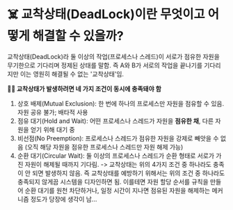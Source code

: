 
# ☠️ 교착상태(DeadLock)이란 무엇이고 어떻게 해결할 수 있을까?

교착상태(DeadLock)라 둘 이상의 작업(프로세스나 스레드)이 서로가 점유한 자원을 무기한으로 기다리며 정제된 상태를 말함. 즉 A와 B가 서로의 작업을 끝나기를 기다리지만 이는 영원히 해결될 수 없는 '교착상태'임.

**👂🏾 교착상태가 발생하려면 네 가지 조건이 동시에 충족돼야 함**
1. 상호 배제(Mutual Exclusion): 한 번에 하나의 프로세스만 자원을 점유할 수 있음. 자원 공유 불가; 배타적 사용
2. 점유 대기(Hold and Wait): 어떤 프로세스나 스레드가 자원을 **점유한 채**, 다른 자원을 얻기 위해 대기 중
3. 비선점(No Preemption): 프로세스나 스레드가 점유한 자원을 강제로 빼앗을 수 없음 (오직 해당 자원을 점유한 프로세스나 스레드만 자원 해제 가능)
4. 순환 대기(Circular Wait): 둘 이상의 프로세스나 스레드가 순환 형태로 서로가 가진 자원이 해제될 때까지 기다림.
-> 교착상태는 위의 4가지 조건 중 하나라도 충족이 안 되면 발생하지 않음. 즉 교착상태를 예방하기 위해서는 위의 조건 중 하나라도 충족되지 않게끔 시스템을 디자인하면 됨. 이를테면 자원 할당 순서를 규칙을 만들어 순환 대기를 원천 차단하거나, 일정 시간이 지나면 점유된 자원을 해제하는 메커니즘 정도가 당장에 생각이 남...


